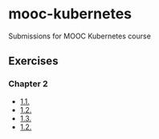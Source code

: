 # mooc-kubernetes

Submissions for MOOC Kubernetes course

## Exercises

### Chapter 2

- [1.1.](https://github.com/petritol/mooc-kubernetes/tree/1.1/log_output)
- [1.2.](https://github.com/petritol/mooc-kubernetes/tree/1.2/the_project)
- [1.3.](https://github.com/petritol/mooc-kubernetes/tree/1.3/log_output)
- [1.2.](https://github.com/petritol/mooc-kubernetes/tree/1.4/the_project)
